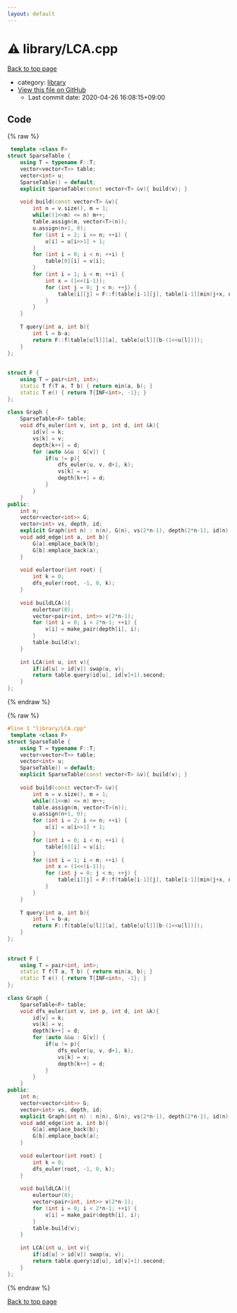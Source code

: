 ```yaml
---
layout: default
---
```


<!-- mathjax config similar to math.stackexchange -->
<script type="text/javascript" async
  src="https://cdnjs.cloudflare.com/ajax/libs/mathjax/2.7.5/MathJax.js?config=TeX-MML-AM_CHTML">
</script>
<script type="text/x-mathjax-config">
  MathJax.Hub.Config({
    TeX: { equationNumbers: { autoNumber: "AMS" }},
    tex2jax: {
      inlineMath: [ ['$','$'] ],
      processEscapes: true
    },
    "HTML-CSS": { matchFontHeight: false },
    displayAlign: "left",
    displayIndent: "2em"
  });
</script>

<script type="text/javascript" src="https://cdnjs.cloudflare.com/ajax/libs/jquery/3.4.1/jquery.min.js"></script>
<script src="https://cdn.jsdelivr.net/npm/jquery-balloon-js@1.1.2/jquery.balloon.min.js" integrity="sha256-ZEYs9VrgAeNuPvs15E39OsyOJaIkXEEt10fzxJ20+2I=" crossorigin="anonymous"></script>
<script type="text/javascript" src="../../assets/js/copy-button.js"></script>
<link rel="stylesheet" href="../../assets/css/copy-button.css" />


# :warning: library/LCA.cpp

<a href="../../index.html">Back to top page</a>

* category: <a href="../../index.html#d521f765a49c72507257a2620612ee96">library</a>
* <a href="{{ site.github.repository_url }}/blob/master/library/LCA.cpp">View this file on GitHub</a>
    - Last commit date: 2020-04-26 16:08:15+09:00




## Code

<a id="unbundled"></a>
{% raw %}
```cpp
 template <class F>
struct SparseTable {
    using T = typename F::T;
    vector<vector<T>> table;
    vector<int> u;
    SparseTable() = default;
    explicit SparseTable(const vector<T> &v){ build(v); }
 
    void build(const vector<T> &v){
        int n = v.size(), m = 1;
        while((1<<m) <= n) m++;
        table.assign(m, vector<T>(n));
        u.assign(n+1, 0);
        for (int i = 2; i <= n; ++i) {
            u[i] = u[i>>1] + 1;
        }
        for (int i = 0; i < n; ++i) {
            table[0][i] = v[i];
        }
        for (int i = 1; i < m; ++i) {
            int x = (1<<(i-1));
            for (int j = 0; j < n; ++j) {
                table[i][j] = F::f(table[i-1][j], table[i-1][min(j+x, n-1)]);
            }
        }
    }
 
    T query(int a, int b){
        int l = b-a;
        return F::f(table[u[l]][a], table[u[l]][b-(1<<u[l])]);
    }
};
 
 
struct F {
    using T = pair<int, int>;
    static T f(T a, T b) { return min(a, b); }
    static T e() { return T{INF<int>, -1}; }
};
 
class Graph {
    SparseTable<F> table;
    void dfs_euler(int v, int p, int d, int &k){
        id[v] = k;
        vs[k] = v;
        depth[k++] = d;
        for (auto &&u : G[v]) {
            if(u != p){
                dfs_euler(u, v, d+1, k);
                vs[k] = v;
                depth[k++] = d;
            }
        }
    }
public:
    int n;
    vector<vector<int>> G;
    vector<int> vs, depth, id;
    explicit Graph(int n) : n(n), G(n), vs(2*n-1), depth(2*n-1), id(n), table() {};
    void add_edge(int a, int b){
        G[a].emplace_back(b);
        G[b].emplace_back(a);
    }
 
    void eulertour(int root) {
        int k = 0;
        dfs_euler(root, -1, 0, k);
    }
 
    void buildLCA(){
        eulertour(0);
        vector<pair<int, int>> v(2*n-1);
        for (int i = 0; i < 2*n-1; ++i) {
            v[i] = make_pair(depth[i], i);
        }
        table.build(v);
    }
 
    int LCA(int u, int v){
        if(id[u] > id[v]) swap(u, v);
        return table.query(id[u], id[v]+1).second;
    }
};
```
{% endraw %}

<a id="bundled"></a>
{% raw %}
```cpp
#line 1 "library/LCA.cpp"
 template <class F>
struct SparseTable {
    using T = typename F::T;
    vector<vector<T>> table;
    vector<int> u;
    SparseTable() = default;
    explicit SparseTable(const vector<T> &v){ build(v); }
 
    void build(const vector<T> &v){
        int n = v.size(), m = 1;
        while((1<<m) <= n) m++;
        table.assign(m, vector<T>(n));
        u.assign(n+1, 0);
        for (int i = 2; i <= n; ++i) {
            u[i] = u[i>>1] + 1;
        }
        for (int i = 0; i < n; ++i) {
            table[0][i] = v[i];
        }
        for (int i = 1; i < m; ++i) {
            int x = (1<<(i-1));
            for (int j = 0; j < n; ++j) {
                table[i][j] = F::f(table[i-1][j], table[i-1][min(j+x, n-1)]);
            }
        }
    }
 
    T query(int a, int b){
        int l = b-a;
        return F::f(table[u[l]][a], table[u[l]][b-(1<<u[l])]);
    }
};
 
 
struct F {
    using T = pair<int, int>;
    static T f(T a, T b) { return min(a, b); }
    static T e() { return T{INF<int>, -1}; }
};
 
class Graph {
    SparseTable<F> table;
    void dfs_euler(int v, int p, int d, int &k){
        id[v] = k;
        vs[k] = v;
        depth[k++] = d;
        for (auto &&u : G[v]) {
            if(u != p){
                dfs_euler(u, v, d+1, k);
                vs[k] = v;
                depth[k++] = d;
            }
        }
    }
public:
    int n;
    vector<vector<int>> G;
    vector<int> vs, depth, id;
    explicit Graph(int n) : n(n), G(n), vs(2*n-1), depth(2*n-1), id(n), table() {};
    void add_edge(int a, int b){
        G[a].emplace_back(b);
        G[b].emplace_back(a);
    }
 
    void eulertour(int root) {
        int k = 0;
        dfs_euler(root, -1, 0, k);
    }
 
    void buildLCA(){
        eulertour(0);
        vector<pair<int, int>> v(2*n-1);
        for (int i = 0; i < 2*n-1; ++i) {
            v[i] = make_pair(depth[i], i);
        }
        table.build(v);
    }
 
    int LCA(int u, int v){
        if(id[u] > id[v]) swap(u, v);
        return table.query(id[u], id[v]+1).second;
    }
};

```
{% endraw %}

<a href="../../index.html">Back to top page</a>

